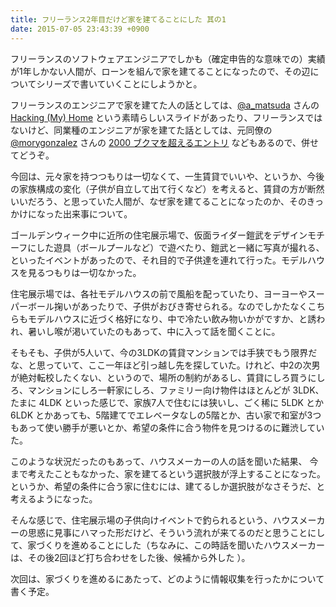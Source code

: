 ```yaml
---
title: フリーランス2年目だけど家を建てることにした 其の1
date: 2015-07-05 23:43:39 +0900
---
```


フリーランスのソフトウェアエンジニアでしかも（確定申告的な意味での）実績が1年しかない人間が、ローンを組んで家を建てることになったので、その辺についてシリーズで書いていくことにしようかと。

フリーランスのエンジニアで家を建てた人の話としては、[@a_matsuda](https://twitter.com/a_matsuda) さんの  [Hacking (My) Home](https://speakerdeck.com/a_matsuda/hacking-home) という素晴らしいスライドがあったり、フリーランスではないけど、同業種のエンジニアが家を建てた話としては、元同僚の [@morygonzalez](https://twitter.com/morygonzalez) さんの [2000 ブクマを超えるエントリ](http://portalshit.net/2014/12/11/thought-on-own-house) などもあるので、併せてどうぞ。

今回は、元々家を持つつもりは一切なくて、一生賃貸でいいや、というか、今後の家族構成の変化（子供が自立して出て行くなど）を考えると、賃貸の方が断然いいだろう、と思っていた人間が、なぜ家を建てることになったのか、そのきっかけになった出来事について。

ゴールデンウィーク中に近所の住宅展示場で、仮面ライダー鎧武をデザインモチーフにした遊具（ボールプールなど）で遊べたり、鎧武と一緒に写真が撮れる、といったイベントがあったので、それ目的で子供達を連れて行った。モデルハウスを見るつもりは一切なかった。

住宅展示場では、各社モデルハウスの前で風船を配っていたり、ヨーヨーやスーパーボール掬いがあったりで、子供がおびき寄せられる。なのでしかたなくこちらもモデルハウスに近づく格好になり、中で冷たい飲み物いかがですか、と誘われ、暑いし喉が渇いていたのもあって、中に入って話を聞くことに。

そもそも、子供が5人いて、今の3LDKの賃貸マンションでは手狭でもう限界だな、と思っていて、ここ一年ほど引っ越し先を探していた。けれど、中2の次男が絶対転校したくない、というので、場所の制約があるし、賃貸にしろ買うにしろ、マンションにしろ一軒家にしろ、ファミリー向け物件はほとんどが 3LDK、たまに 4LDK といった感じで、家族7人で住むには狭いし、ごく稀に 5LDK とか 6LDK とかあっても、5階建てでエレベータなしの5階とか、古い家で和室が3つもあって使い勝手が悪いとか、希望の条件に合う物件を見つけるのに難渋していた。

このような状況だったのもあって、ハウスメーカーの人の話を聞いた結果、 今まで考えたこともなかった、家を建てるという選択肢が浮上することになった。というか、希望の条件に合う家に住むには、建てるしか選択肢がなさそうだ、と考えるようになった。

そんな感じで、住宅展示場の子供向けイベントで釣られるという、ハウスメーカーの思惑に見事にハマった形だけど、そういう流れが来てるのだと思うことにして、家づくりを進めることにした（ちなみに、この時話を聞いたハウスメーカーは、その後2回ほど打ち合わせをした後、候補から外した ）。

次回は、家づくりを進めるにあたって、どのように情報収集を行ったかについて書く予定。
